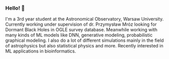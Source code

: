 ### Hello! :wave:
I'm a 3rd year student at the Astronomical Observatory, Warsaw University. Currently working under supervision of dr. Przymysław Mróz looking for Dormant Black Holes in OGLE survey database. Meanwhile working with many kinds of ML models like DNN, generative modeling, probabilistic graphical modeling.
I also do a lot of different simulations mainly in the field of astrophysics but also statistical physics and more. Recently interested in ML applications in bioinformatics.
